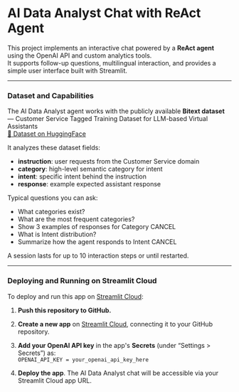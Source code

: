 # AI Data Analyst Chat with ReAct Agent

This project implements an interactive chat powered by a **ReAct agent** using the OpenAI API and custom analytics tools.  
It supports follow-up questions, multilingual interaction, and provides a simple user interface built with Streamlit.

---

### Dataset and Capabilities

The AI Data Analyst agent works with the publicly available **Bitext dataset** — Customer Service Tagged Training Dataset for LLM-based Virtual Assistants  
[🔗 Dataset on HuggingFace](https://huggingface.co/datasets/bitext/Bitext-customer-support-llm-chatbot-training-dataset#bitext---customer-service-tagged-training-dataset-for-llm-based-virtual-assistants)

It analyzes these dataset fields:  
- **instruction**: user requests from the Customer Service domain  
- **category**: high-level semantic category for intent  
- **intent**: specific intent behind the instruction  
- **response**: example expected assistant response  

Typical questions you can ask:  
- What categories exist?  
- What are the most frequent categories?  
- Show 3 examples of responses for Category CANCEL  
- What is Intent distribution?  
- Summarize how the agent responds to Intent CANCEL  

A session lasts for up to 10 interaction steps or until restarted.

---

### Deploying and Running on Streamlit Cloud

To deploy and run this app on [Streamlit Cloud](https://share.streamlit.io):

1. **Push this repository to GitHub.**

2. **Create a new app** on [Streamlit Cloud](https://share.streamlit.io), connecting it to your GitHub repository.

3. **Add your OpenAI API key** in the app's **Secrets** (under “Settings > Secrets”) as:  
   `OPENAI_API_KEY = your_openai_api_key_here`

4. **Deploy the app**. The AI Data Analyst chat will be accessible via your Streamlit Cloud app URL.